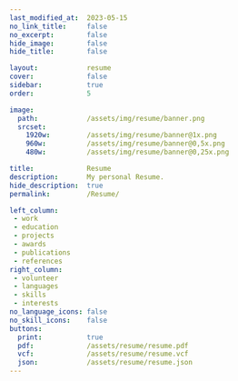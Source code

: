 ```yaml
---
last_modified_at:  2023-05-15
no_link_title:     false
no_excerpt:        false
hide_image:        false
hide_title:        false

layout:            resume
cover:             false
sidebar:           true
order:             5

image:
  path:            /assets/img/resume/banner.png
  srcset:
    1920w:         /assets/img/resume/banner@1x.png
    960w:          /assets/img/resume/banner@0,5x.png
    480w:          /assets/img/resume/banner@0,25x.png

title:             Resume
description:       My personal Resume.
hide_description:  true
permalink:         /Resume/

left_column:
 - work
 - education
 - projects
 - awards
 - publications
 - references
right_column:
 - volunteer
 - languages
 - skills
 - interests
no_language_icons: false
no_skill_icons:    false
buttons:
  print:           true
  pdf:             /assets/resume/resume.pdf
  vcf:             /assets/resume/resume.vcf
  json:            /assets/resume/resume.json
---
```

